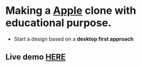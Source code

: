 # Making a [Apple](https://www.apple.com/bg/) clone with educational purpose.

-   Start a design based on a **desktop first approach**

## Live demo [HERE](https://apple-bg-design.netlify.app/)
